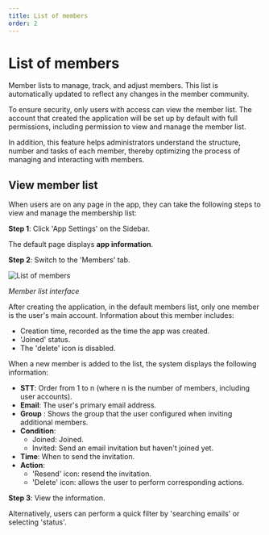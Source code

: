 ```yaml
---
title: List of members
order: 2
---
```


# List of members

Member lists to manage, track, and adjust members. This list is automatically updated to reflect any changes in the member community.

To ensure security, only users with access can view the member list. The account that created the application will be set up by default with full permissions, including permission to view and manage the member list.

In addition, this feature helps administrators understand the structure, number and tasks of each member, thereby optimizing the process of managing and interacting with members.

## View member list

When users are on any page in the app, they can take the following steps to view and manage the membership list:

**Step 1**: Click 'App Settings' on the Sidebar.

The default page displays **app information**.

**Step 2**: Switch to the 'Members' tab.

![List of members](/images/streaming-platform/app-management/02-member/list.png)

_Member list interface_

After creating the application, in the default members list, only one member is the user's main account. Information about this member includes:

- Creation time, recorded as the time the app was created.
- 'Joined' status.
- The 'delete' icon is disabled.

When a new member is added to the list, the system displays the following information:

- **STT**: Order from 1 to n (where n is the number of members, including user accounts).
- **Email**: The user's primary email address.
- **Group** : Shows the group that the user configured when inviting additional members.
- **Condition**:
  - Joined: Joined.
  - Invited: Send an email invitation but haven't joined yet.
- **Time**: When to send the invitation.
- **Action**:
  - 'Resend' icon: resend the invitation.
  - 'Delete' icon: allows the user to perform corresponding actions.

**Step 3**: View the information.

Alternatively, users can perform a quick filter by 'searching emails' or selecting 'status'.

